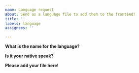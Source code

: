 ```yaml
---
name: Language request
about: Send us a language file to add them to the frontend!
title: ''
labels: language
assignees: ''

---
```


**What is the name for the language?**

**Is it your native speak?**

**Please add your file here!**
